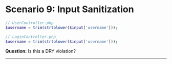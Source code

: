 # Scenario 9: Input Sanitization

```php
// UserController.php
$username = trim(strtolower($input['username']));

// LoginController.php
$username = trim(strtolower($input['username']));
```
**Question:** Is this a DRY violation?

---
